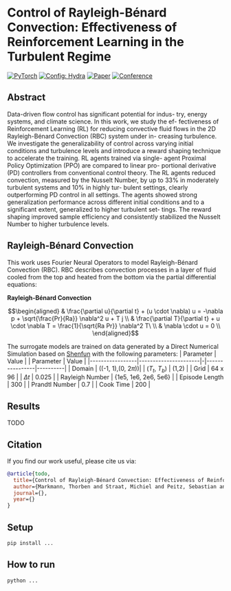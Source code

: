 # Control of Rayleigh-Bénard Convection: Effectiveness of Reinforcement Learning in the Turbulent Regime



<a href="https://pytorch.org/get-started/locally/"><img alt="PyTorch" src="https://img.shields.io/badge/PyTorch-ee4c2c?logo=pytorch&logoColor=white"></a>
<a href="https://hydra.cc/"><img alt="Config: Hydra" src="https://img.shields.io/badge/Config-Hydra-89b8cd"></a>
[![Paper](http://img.shields.io/badge/Arxiv-todo-red)](#rbc-fno-surrogate)
[![Conference](http://img.shields.io/badge/Conference-todo-blue)](#rbc-fno-surrogate)

## Abstract
Data-driven flow control has significant potential for indus-
try, energy systems, and climate science. In this work, we study the ef-
fectiveness of Reinforcement Learning (RL) for reducing convective fluid
flows in the 2D Rayleigh-Bénard Convection (RBC) system under in-
creasing turbulence. We investigate the generalizability of control across
varying initial conditions and turbulence levels and introduce a reward
shaping technique to accelerate the training. RL agents trained via single-
agent Proximal Policy Optimization (PPO) are compared to linear pro-
portional derivative (PD) controllers from conventional control theory.
The RL agents reduced convection, measured by the Nusselt Number,
by up to 33% in moderately turbulent systems and 10% in highly tur-
bulent settings, clearly outperforming PD control in all settings. The
agents showed strong generalization performance across different initial
conditions and to a significant extent, generalized to higher turbulent set-
tings. The reward shaping improved sample efficiency and consistently
stabilized the Nusselt Number to higher turbulence levels.

## Rayleigh-Bénard Convection
This work uses Fourier Neural Operators to model Rayleigh-Bénard Convection (RBC). RBC describes convection processes in a layer of fluid cooled from the top and heated from the bottom via the partial differential equations:

**Rayleigh-Bénard Convection**

$$\begin{aligned}
& \frac{\partial u}{\partial t} + (u \cdot \nabla) u = -\nabla p + \sqrt{\frac{Pr}{Ra}} \nabla^2 u + T j \\
& \frac{\partial T}{\partial t} + u \cdot \nabla T = \frac{1}{\sqrt{Ra Pr}} \nabla^2 T\ \\
& \nabla \cdot u = 0 \\
\end{aligned}$$

The surrogate models are trained on data generated by a Direct Numerical Simulation based on [Shenfun](https://github.com/spectralDNS/shenfun) with the following parameters:
| Parameter       | Value                | | Parameter      | Value    |
|-----------------|----------------------|-|----------------|----------|
| Domain          | ((-1, 1),(0, $2\pi$))| | ($T_t$, $T_b$) | (1,2)    |
| Grid            | 64 x 96              | | $\Delta t$     | 0.025    |
| Rayleigh Number | {1e5, 1e6, 2e6, 5e6} | | Episode Length | 300      |
| Prandtl Number  | 0.7                  | | Cook Time      | 200      |

## Results
TODO

## Citation
If you find our work useful, please cite us via:

```bibtex
@article{todo,
  title={Control of Rayleigh-Bénard Convection: Effectiveness of Reinforcement Learning in the Turbulent Regime},
  author={Markmann, Thorben and Straat, Michiel and Peitz, Sebastian and Hammer, Barbara},
  journal={},
  year={}
}

```

## Setup
```bash
pip install ...
```

## How to run
```bash
python ...
```